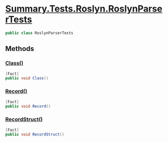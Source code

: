 # [Summary.Tests.Roslyn.RoslynParserTests](../src/Tests/Roslyn/RoslynParserTests.cs#L5)
```cs
public class RoslynParserTests
```

## Methods
### [Class()](../src/Tests/Roslyn/RoslynParserTests.cs#L8)
```cs
[Fact]
public void Class()
```

### [Record()](../src/Tests/Roslyn/RoslynParserTests.cs#L16)
```cs
[Fact]
public void Record()
```

### [RecordStruct()](../src/Tests/Roslyn/RoslynParserTests.cs#L24)
```cs
[Fact]
public void RecordStruct()
```

